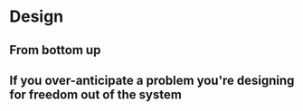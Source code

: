 # Design

## From bottom up

## If you over-anticipate a problem you're designing for freedom out of the system